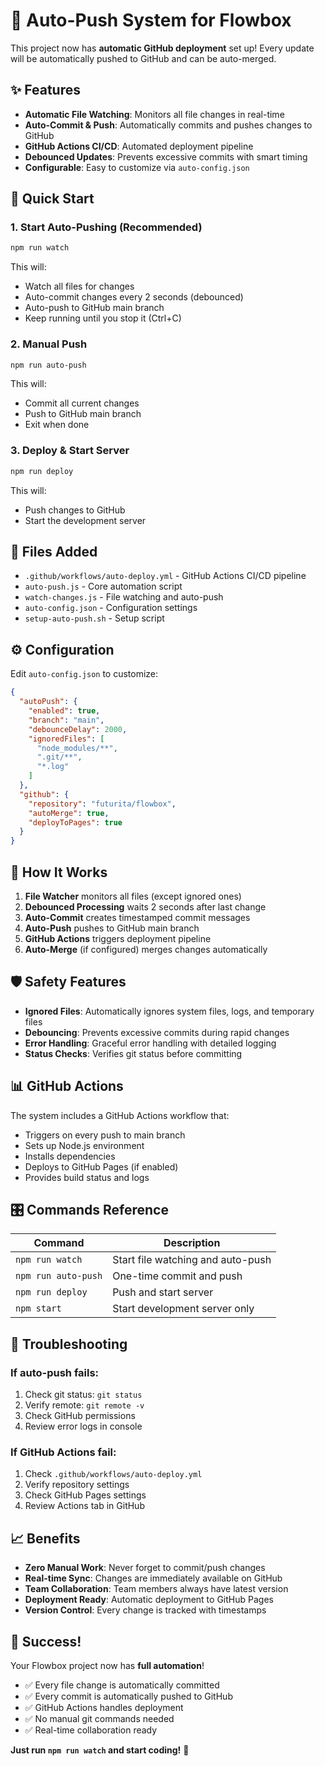 # 🚀 Auto-Push System for Flowbox

This project now has **automatic GitHub deployment** set up! Every update will be automatically pushed to GitHub and can be auto-merged.

## ✨ Features

- **Automatic File Watching**: Monitors all file changes in real-time
- **Auto-Commit & Push**: Automatically commits and pushes changes to GitHub
- **GitHub Actions CI/CD**: Automated deployment pipeline
- **Debounced Updates**: Prevents excessive commits with smart timing
- **Configurable**: Easy to customize via `auto-config.json`

## 🎯 Quick Start

### 1. Start Auto-Pushing (Recommended)
```bash
npm run watch
```
This will:
- Watch all files for changes
- Auto-commit changes every 2 seconds (debounced)
- Auto-push to GitHub main branch
- Keep running until you stop it (Ctrl+C)

### 2. Manual Push
```bash
npm run auto-push
```
This will:
- Commit all current changes
- Push to GitHub main branch
- Exit when done

### 3. Deploy & Start Server
```bash
npm run deploy
```
This will:
- Push changes to GitHub
- Start the development server

## 📁 Files Added

- `.github/workflows/auto-deploy.yml` - GitHub Actions CI/CD pipeline
- `auto-push.js` - Core automation script
- `watch-changes.js` - File watching and auto-push
- `auto-config.json` - Configuration settings
- `setup-auto-push.sh` - Setup script

## ⚙️ Configuration

Edit `auto-config.json` to customize:

```json
{
  "autoPush": {
    "enabled": true,
    "branch": "main",
    "debounceDelay": 2000,
    "ignoredFiles": [
      "node_modules/**",
      ".git/**",
      "*.log"
    ]
  },
  "github": {
    "repository": "futurita/flowbox",
    "autoMerge": true,
    "deployToPages": true
  }
}
```

## 🔄 How It Works

1. **File Watcher** monitors all files (except ignored ones)
2. **Debounced Processing** waits 2 seconds after last change
3. **Auto-Commit** creates timestamped commit messages
4. **Auto-Push** pushes to GitHub main branch
5. **GitHub Actions** triggers deployment pipeline
6. **Auto-Merge** (if configured) merges changes automatically

## 🛡️ Safety Features

- **Ignored Files**: Automatically ignores system files, logs, and temporary files
- **Debouncing**: Prevents excessive commits during rapid changes
- **Error Handling**: Graceful error handling with detailed logging
- **Status Checks**: Verifies git status before committing

## 📊 GitHub Actions

The system includes a GitHub Actions workflow that:
- Triggers on every push to main branch
- Sets up Node.js environment
- Installs dependencies
- Deploys to GitHub Pages (if enabled)
- Provides build status and logs

## 🎛️ Commands Reference

| Command | Description |
|---------|-------------|
| `npm run watch` | Start file watching and auto-push |
| `npm run auto-push` | One-time commit and push |
| `npm run deploy` | Push and start server |
| `npm start` | Start development server only |

## 🔧 Troubleshooting

### If auto-push fails:
1. Check git status: `git status`
2. Verify remote: `git remote -v`
3. Check GitHub permissions
4. Review error logs in console

### If GitHub Actions fail:
1. Check `.github/workflows/auto-deploy.yml`
2. Verify repository settings
3. Check GitHub Pages settings
4. Review Actions tab in GitHub

## 📈 Benefits

- **Zero Manual Work**: Never forget to commit/push changes
- **Real-time Sync**: Changes are immediately available on GitHub
- **Team Collaboration**: Team members always have latest version
- **Deployment Ready**: Automatic deployment to GitHub Pages
- **Version Control**: Every change is tracked with timestamps

## 🎉 Success!

Your Flowbox project now has **full automation**! 

- ✅ Every file change is automatically committed
- ✅ Every commit is automatically pushed to GitHub
- ✅ GitHub Actions handles deployment
- ✅ No manual git commands needed
- ✅ Real-time collaboration ready

**Just run `npm run watch` and start coding!** 🚀
